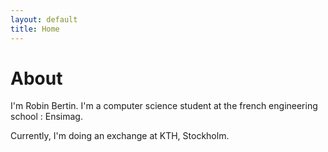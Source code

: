 ```yaml
---
layout: default
title: Home
---
```


# About

I'm Robin Bertin. I'm a computer science student at the french engineering school : Ensimag.

Currently, I'm doing an exchange at KTH, Stockholm.
